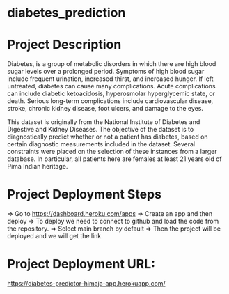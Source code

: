 # diabetes_prediction
# Project Description
Diabetes, is a group of metabolic disorders in which there are high blood sugar levels over a prolonged period. Symptoms of high blood sugar include frequent urination, increased thirst, and increased hunger. If left untreated, diabetes can cause many complications. Acute complications can include diabetic ketoacidosis, hyperosmolar hyperglycemic state, or death. Serious long-term complications include cardiovascular disease, stroke, chronic kidney disease, foot ulcers, and damage to the eyes.

This dataset is originally from the National Institute of Diabetes and Digestive and Kidney Diseases. The objective of the dataset is to diagnostically predict whether or not a patient has diabetes, based on certain diagnostic measurements included in the dataset. Several constraints were placed on the selection of these instances from a larger database. In particular, all patients here are females at least 21 years old of Pima Indian heritage.

# Project Deployment Steps
=> Go to https://dashboard.heroku.com/apps
=> Create an app and then deploy
=> To deploy we need to connect to github and load the code from the repository.
=> Select main branch by default
=> Then the project will be deployed and we will get the link.

# Project Deployment URL:
https://diabetes-predictor-himaja-app.herokuapp.com/

